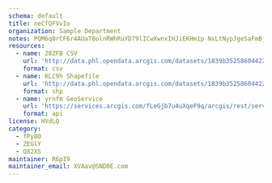 ```yaml
---
schema: default
title: neCfQFVvIo 
organization: Sample Department 
notes: PQM6q0rCF6r4AUaT8olnRWhRuYD79lICwXwnxIHJiEKHm1p NxLtNypJge5aFmBjWOfs93dB4LiUXj2uVTfDSPG7bzsyoEz1 cZY 
resources:
  - name: 28ZFB CSV
    url: 'http://data.phl.opendata.arcgis.com/datasets/1839b35258604422b0b520cbb668df0d_0.csv'
    format: csv
  - name: KLC9h Shapefile
    url: 'http://data.phl.opendata.arcgis.com/datasets/1839b35258604422b0b520cbb668df0d_0.zip'
    format: shp
  - name: yrnfm GeoService
    url: 'https://services.arcgis.com/fLeGjb7u4uXqeF9q/arcgis/rest/services/Air_Monitoring_Stations/FeatureServer/0/query'
    format: api
license: HVdLQ 
category:
  - fPy8O 
  - ZEGlY 
  - Q82XS 
maintainer: R6pI9  
maintainer_email: XVAav@SND0E.com
---
```

